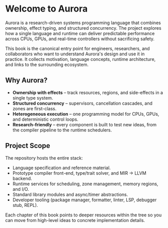 # Welcome to Aurora

Aurora is a research-driven systems programming language that combines
ownership, effect typing, and structured concurrency. The project explores how a
single language and runtime can deliver predictable performance across CPUs,
GPUs, and real-time controllers without sacrificing safety.

This book is the canonical entry point for engineers, researchers, and
collaborators who want to understand Aurora's design and use it in practice. It
collects motivation, language concepts, runtime architecture, and links to the
surrounding ecosystem.

## Why Aurora?

- **Ownership with effects** – track resources, regions, and side-effects in a
  single type system.
- **Structured concurrency** – supervisors, cancellation cascades, and zones are
  first-class.
- **Heterogeneous execution** – one programming model for CPUs, GPUs, and
  deterministic control loops.
- **Research-friendly** – every component is built to test new ideas, from the
  compiler pipeline to the runtime schedulers.

## Project Scope

The repository hosts the entire stack:

- Language specification and reference material.
- Prototype compiler front-end, type/trait solver, and MIR → LLVM backend.
- Runtime services for scheduling, zone management, memory regions, and I/O.
- Standard library modules and async/timer abstractions.
- Developer tooling (package manager, formatter, linter, LSP, debugger stub,
  REPL).

Each chapter of this book points to deeper resources within the tree so you can
move from high-level ideas to concrete implementation details.
